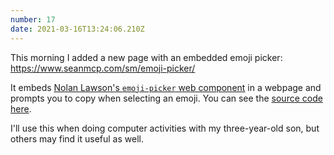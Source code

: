 ```yaml
---
number: 17
date: 2021-03-16T13:24:06.210Z
---
```


This morning I added a new page with an embedded emoji picker: https://www.seanmcp.com/sm/emoji-picker/

It embeds [Nolan Lawson's `emoji-picker` web component](https://www.webcomponents.org/element/@@npm/emoji-picker-element) in a webpage and prompts you to copy when selecting an emoji. You can see the [source code here](https://github.com/SeanMcP/seanmcp.com/blob/master/src/sm/emoji-picker.njk).

I'll use this when doing computer activities with my three-year-old son, but others may find it useful as well.